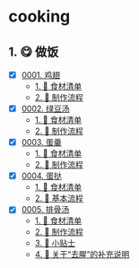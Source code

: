 # cooking


## 1. 😋 做饭

- [x] [0001. 鸡翅](https://tdahuyou.github.io/TNotes.cooking/notes/0001.%20%E9%B8%A1%E7%BF%85/README)
  - [1. 📝 食材清单](https://tdahuyou.github.io/TNotes.cooking/notes/0001.%20%E9%B8%A1%E7%BF%85/README#1--食材清单)
  - [2. 📒 制作流程](https://tdahuyou.github.io/TNotes.cooking/notes/0001.%20%E9%B8%A1%E7%BF%85/README#2--制作流程)
- [x] [0002. 绿豆汤](https://tdahuyou.github.io/TNotes.cooking/notes/0002.%20%E7%BB%BF%E8%B1%86%E6%B1%A4/README)
  - [1. 📝 食材清单](https://tdahuyou.github.io/TNotes.cooking/notes/0002.%20%E7%BB%BF%E8%B1%86%E6%B1%A4/README#1--食材清单)
  - [2. 📒 制作流程](https://tdahuyou.github.io/TNotes.cooking/notes/0002.%20%E7%BB%BF%E8%B1%86%E6%B1%A4/README#2--制作流程)
- [x] [0003. 蛋羹](https://tdahuyou.github.io/TNotes.cooking/notes/0003.%20%E8%9B%8B%E7%BE%B9/README)
  - [1. 📝 食材清单](https://tdahuyou.github.io/TNotes.cooking/notes/0003.%20%E8%9B%8B%E7%BE%B9/README#1--食材清单)
  - [2. 📒 制作流程](https://tdahuyou.github.io/TNotes.cooking/notes/0003.%20%E8%9B%8B%E7%BE%B9/README#2--制作流程)
- [x] [0004. 蛋挞](https://tdahuyou.github.io/TNotes.cooking/notes/0004.%20%E8%9B%8B%E6%8C%9E/README)
  - [1. 📝 食材清单](https://tdahuyou.github.io/TNotes.cooking/notes/0004.%20%E8%9B%8B%E6%8C%9E/README#1--食材清单)
  - [2. 📒 基本流程](https://tdahuyou.github.io/TNotes.cooking/notes/0004.%20%E8%9B%8B%E6%8C%9E/README#2--基本流程)
- [x] [0005. 排骨汤](https://tdahuyou.github.io/TNotes.cooking/notes/0005.%20%E6%8E%92%E9%AA%A8%E6%B1%A4/README)
  - [1. 📝 食材清单](https://tdahuyou.github.io/TNotes.cooking/notes/0005.%20%E6%8E%92%E9%AA%A8%E6%B1%A4/README#1--食材清单)
  - [2. 📒 制作流程](https://tdahuyou.github.io/TNotes.cooking/notes/0005.%20%E6%8E%92%E9%AA%A8%E6%B1%A4/README#2--制作流程)
  - [3. 📒 小贴士](https://tdahuyou.github.io/TNotes.cooking/notes/0005.%20%E6%8E%92%E9%AA%A8%E6%B1%A4/README#3--小贴士)
  - [4. 📒 关于“去腥”的补充说明](https://tdahuyou.github.io/TNotes.cooking/notes/0005.%20%E6%8E%92%E9%AA%A8%E6%B1%A4/README#4--关于去腥的补充说明)
